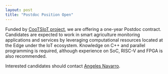 ```yaml
---
layout: post
title: "Postdoc Position Open"
---
```


Funded by [CooTSIoT project](https://cootsiot.github.io/Site/), we are offering a one-year Postdoc contract. Candidates are expected to work in smart agriculture monitoring applications and services by leveraging computational resources located at the Edge under the IoT ecosystem. Knowledge on C++ and parallel programming is required, although experience on SoC, RISC-V and FPGA is also recommended.

Interested candidates should contact [Angeles Navarro](mailto:angeles@ac.uma.es).


